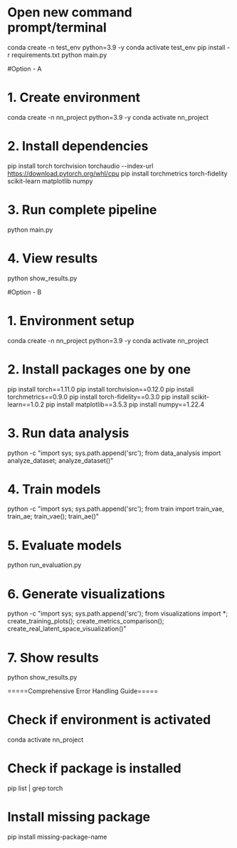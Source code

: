 # Open new command prompt/terminal
conda create -n test_env python=3.9 -y
conda activate test_env
pip install -r requirements.txt
python main.py

#Option - A
# 1. Create environment
conda create -n nn_project python=3.9 -y
conda activate nn_project

# 2. Install dependencies
pip install torch torchvision torchaudio --index-url https://download.pytorch.org/whl/cpu
pip install torchmetrics torch-fidelity scikit-learn matplotlib numpy

# 3. Run complete pipeline
python main.py

# 4. View results
python show_results.py

#Option - B
# 1. Environment setup
conda create -n nn_project python=3.9 -y
conda activate nn_project

# 2. Install packages one by one
pip install torch==1.11.0
pip install torchvision==0.12.0
pip install torchmetrics==0.9.0
pip install torch-fidelity==0.3.0
pip install scikit-learn==1.0.2
pip install matplotlib==3.5.3
pip install numpy==1.22.4

# 3. Run data analysis
python -c "import sys; sys.path.append('src'); from data_analysis import analyze_dataset; analyze_dataset()"

# 4. Train models
python -c "import sys; sys.path.append('src'); from train import train_vae, train_ae; train_vae(); train_ae()"

# 5. Evaluate models
python run_evaluation.py

# 6. Generate visualizations
python -c "import sys; sys.path.append('src'); from visualizations import *; create_training_plots(); create_metrics_comparison(); create_real_latent_space_visualization()"

# 7. Show results
python show_results.py

=====Comprehensive Error Handling Guide=====
# Check if environment is activated
conda activate nn_project

# Check if package is installed
pip list | grep torch

# Install missing package
pip install missing-package-name
